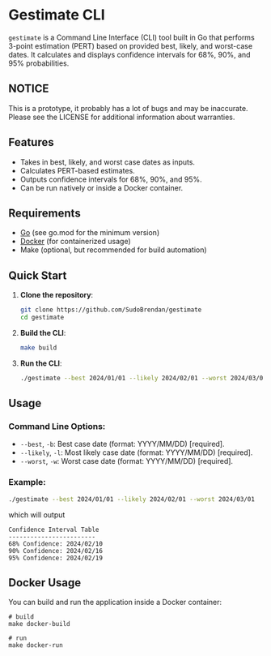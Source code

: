 # Gestimate CLI

`gestimate` is a Command Line Interface (CLI) tool built in Go that performs 3-point estimation (PERT) based on provided best, likely, and worst-case dates. It calculates and displays confidence intervals for 68%, 90%, and 95% probabilities.

## NOTICE

This is a prototype, it probably has a lot of bugs and may be inaccurate. Please see the LICENSE for additional information about warranties.

## Features

- Takes in best, likely, and worst case dates as inputs.
- Calculates PERT-based estimates.
- Outputs confidence intervals for 68%, 90%, and 95%.
- Can be run natively or inside a Docker container.

## Requirements

- [Go](https://golang.org/doc/install) (see go.mod for the minimum version)
- [Docker](https://docs.docker.com/get-docker/) (for containerized usage)
- Make (optional, but recommended for build automation)

## Quick Start

1. **Clone the repository**:

    ```bash
    git clone https://github.com/SudoBrendan/gestimate
    cd gestimate
    ```

2. **Build the CLI**:

    ```bash
    make build
    ```

3. **Run the CLI**:

    ```bash
    ./gestimate --best 2024/01/01 --likely 2024/02/01 --worst 2024/03/01
    ```

## Usage

### Command Line Options:

- `--best`, `-b`: Best case date (format: YYYY/MM/DD) [required].
- `--likely`, `-l`: Most likely case date (format: YYYY/MM/DD) [required].
- `--worst`, `-w`: Worst case date (format: YYYY/MM/DD) [required].

### Example:

```bash
./gestimate --best 2024/01/01 --likely 2024/02/01 --worst 2024/03/01
```

which  will output

```
Confidence Interval Table
------------------------
68% Confidence: 2024/02/10
90% Confidence: 2024/02/16
95% Confidence: 2024/02/19
```

## Docker Usage

You can build and run the application inside a Docker container:

```
# build
make docker-build

# run
make docker-run
```
